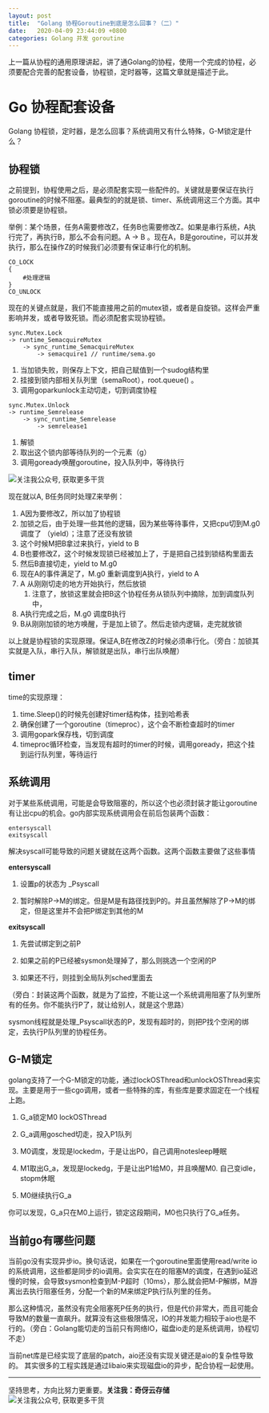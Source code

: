 ```yaml
---
layout: post
title:  "Golang 协程Goroutine到底是怎么回事？（二）"
date:   2020-04-09 23:44:09 +0800
categories: Golang 并发 goroutine
---
```


上一篇从协程的通用原理讲起，讲了通Golang的协程，使用一个完成的协程，必须要配合完善的配套设备，协程锁，定时器等，这篇文章就是描述于此。 

# Go 协程配套设备

Golang 协程锁，定时器，是怎么回事？系统调用又有什么特殊，G-M锁定是什么？

## 协程锁

之前提到，协程使用之后，是必须配套实现一些配件的。关键就是要保证在执行goroutine的时候不阻塞。最典型的的就是锁、timer、系统调用这三个方面。其中锁必须要是协程锁。

举例：某个场景，任务A需要修改Z，任务B也需要修改Z。如果是串行系统，A执行完了，再执行B，那么不会有问题。A -> B 。现在A，B是goroutine，可以并发执行，那么在操作Z的时候我们必须要有保证串行化的机制。

```
CO_LOCK
{
    #处理逻辑
}
CO_UNLOCK
```

现在的关键点就是，我们不能直接用之前的mutex锁，或者是自旋锁。这样会严重影响并发，或者导致死锁。而必须配套实现协程锁。

```
sync.Mutex.Lock 
-> runtime_SemacquireMutex
    -> sync_runtime_SemacquireMutex
        -> semacquire1 // runtime/sema.go
```

1.  当加锁失败，则保存上下文，把自己赋值到一个sudog结构里
2.  挂接到锁内部相关队列里（semaRoot），root.queue() 。
3.  调用goparkunlock主动切走，切到调度协程

```
sync.Mutex.Unlock
-> runtime_Semrelease
    -> sync_runtime_Semrelease
        -> semrelease1
```

1.  解锁
2.  取出这个锁内部等待队列的一个元素（g）
3.  调用goready唤醒goroutine，投入队列中，等待执行 

![关注我公众号, 获取更多干货](https://cdn.jsdelivr.net/gh/liqingqiya/liqingqiya.github.io/images/posts/2020-04-08-golang-goroutine-2/1240.png)

现在就以A, B任务同时处理Z来举例：

1.  A因为要修改Z，所以加了协程锁
2.  加锁之后，由于处理一些其他的逻辑，因为某些等待事件，又把cpu切到M.g0调度了 （yield）；注意了还没有放锁
3.  这个时候M把B拿过来执行，yield to B
4.  B也要修改Z，这个时候发现锁已经被加上了，于是把自己挂到锁结构里面去
5.  然后B直接切走，yield to M.g0
6.  现在A的事件满足了，M.g0 重新调度到A执行，yield to A
7.  A 从刚刚切走的地方开始执行，然后放锁
    1.  注意了，放锁这里就会把B这个协程任务从锁队列中摘除，加到调度队列中，
9.  A执行完成之后，M.g0 调度B执行
10.  B从刚刚加锁的地方唤醒，于是加上锁了。然后走锁内逻辑，走完就放锁

以上就是协程锁的实现原理。保证A,B在修改Z的时候必须串行化。（旁白：加锁其实就是入队，串行入队，解锁就是出队，串行出队唤醒）

## timer

time的实现原理：

1.  time.Sleep()的时候先创建好timer结构体，挂到哈希表
2.  确保创建了一个goroutine（timeproc），这个会不断检查超时的timer
3.  调用gopark保存栈，切到调度
4.  timeproc循环检查，当发现有超时的timer的时候，调用goready，把这个挂到运行队列里，等待运行

## 系统调用 

对于某些系统调用，可能是会导致阻塞的，所以这个也必须封装才能让goroutine有让出cpu的机会。go内部实现系统调用会在前后包装两个函数：

```
entersyscall
exitsyscall
```

解决syscall可能导致的问题关键就在这两个函数。这两个函数主要做了这些事情

**entersyscall**

1.  设置p的状态为 _Psyscall

2.  暂时解除P->M的绑定。但是M是有路径找到P的。并且虽然解除了P->M的绑定，但是这里并不会把P绑定到其他的M

**exitsyscall**

1.  先尝试绑定到之前P

2.  如果之前的P已经被sysmon处理掉了，那么则挑选一个空闲的P

3.  如果还不行，则挂到全局队列sched里面去

（旁白：封装这两个函数，就是为了监控，不能让这一个系统调用阻塞了队列里所有的任务。你不能执行P了，就让给别人，就是这个思路） 

sysmon线程就是处理_Psyscall状态的P，发现有超时的，则把P找个空闲的绑定，去执行P队列里的协程任务。 

## G-M锁定 

golang支持了一个G-M锁定的功能，通过lockOSThread和unlockOSThread来实现。主要是用于一些cgo调用，或者一些特殊的库，有些库是要求固定在一个线程上跑。

1.  G_a锁定M0 lockOSThread

2.  G_a调用gosched切走，投入P1队列

3.  M0调度，发现是lockedm，于是让出P0，自己调用notesleep睡眠

4.  M1取出G_a，发现是lockedg，于是让出P1给M0，并且唤醒M0. 自己变idle，stopm休眠

5.  M0继续执行G_a

你可以发现，G_a只在M0上运行，锁定这段期间，M0也只执行了G_a任务。 

## 当前go有哪些问题 

当前go没有实现异步io。换句话说，如果在一个goroutine里面使用read/write io的系统调用，这些都是同步的io调用。会实实在在的阻塞M的调度，在遇到io延迟慢的时候，会导致sysmon检查到M-P超时（10ms），那么就会把M-P解绑，M游离出去执行阻塞任务，分配一个新的M来绑定P执行队列里的任务。

那么这种情况，虽然没有完全阻塞死P任务的执行，但是代价非常大，而且可能会导致M的数量一直飙升。就算没有这些极限情况，IO的并发能力相较于aio也是不行的。（旁白：Golang能切走的当前只有网络IO，磁盘io走的是系统调用，协程切不走）

当前net库是已经实现了底层的patch，aio还没有实现关键还是aio的复杂性导致的。 其实很多的工程实践是通过libaio来实现磁盘io的异步，配合协程一起使用。

* * *

坚持思考，方向比努力更重要。**关注我：奇伢云存储**
![关注我公众号, 获取更多干货](https://cdn.jsdelivr.net/gh/liqingqiya/liqingqiya.github.io/images/wechat_public_no.png)

